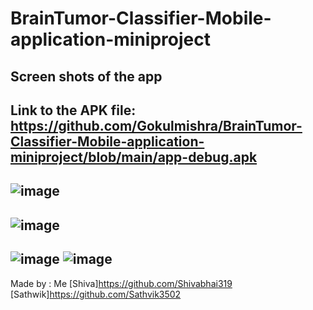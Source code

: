 # BrainTumor-Classifier-Mobile-application-miniproject
Screen shots of the app
-----------------------------------------------------------------------
Link to the APK file: https://github.com/Gokulmishra/BrainTumor-Classifier-Mobile-application-miniproject/blob/main/app-debug.apk
--------------------------------------------------------------------------------------------------------------------
![image](https://user-images.githubusercontent.com/67966130/147743260-696b5bf1-14c2-4393-9255-8f0fbecc842a.png)
--------------------------------------------------------------------------------------------------------------------
![image](https://user-images.githubusercontent.com/67966130/147743305-a5c7214e-6603-4d37-aebb-9e0efc4bf802.png)
--------------------------------------------------------------------------------------------------------------------
![image](https://user-images.githubusercontent.com/67966130/147743345-e35eb0b1-b9e7-4b89-8a26-b3ce7a93ca29.png)
![image](https://user-images.githubusercontent.com/67966130/147743380-f4e8130f-e533-4165-839d-2ffe15c8f986.png)
------------------------------------------------------------------------------------------------------
Made by :
Me
[Shiva]https://github.com/Shivabhai319
[Sathwik]https://github.com/Sathvik3502
